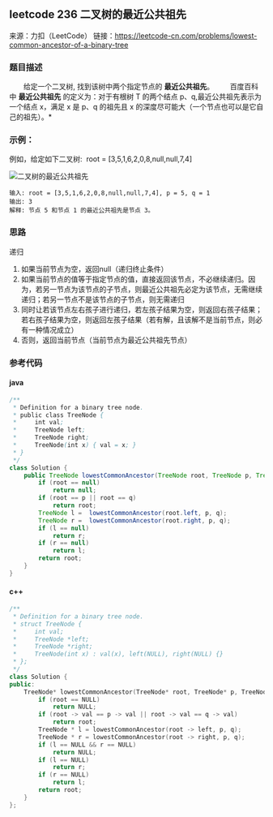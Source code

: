 ## leetcode  236 二叉树的最近公共祖先

来源：力扣（LeetCode）
链接：https://leetcode-cn.com/problems/lowest-common-ancestor-of-a-binary-tree
### 题目描述   
&emsp;&emsp;给定一个二叉树, 找到该树中两个指定节点的 **最近公共祖先**。
&emsp;&emsp;百度百科中 **最近公共祖先** 的定义为：对于有根树 T 的两个结点 p、q,最近公共祖先表示为一个结点 x，满足 x 是 p、q 的祖先且 x 的深度尽可能大（一个节点也可以是它自己的祖先）。*

### 示例：

例如，给定如下二叉树:  root = [3,5,1,6,2,0,8,null,null,7,4]  

![二叉树的最近公共祖先](https://assets.leetcode-cn.com/aliyun-lc-upload/uploads/2018/12/15/binarytree.png)
```
输入: root = [3,5,1,6,2,0,8,null,null,7,4], p = 5, q = 1
输出: 3
解释: 节点 5 和节点 1 的最近公共祖先是节点 3。

``` 
### 思路
递归
1. 如果当前节点为空，返回null（递归终止条件）
2. 如果当前节点的值等于指定节点的值，直接返回该节点，不必继续递归。因为，若另一节点为该节点的子节点，则最近公共祖先必定为该节点，无需继续递归；若另一节点不是该节点的子节点，则无需递归
3. 同时让若该节点左右孩子进行递归，若左孩子结果为空，则返回右孩子结果；若右孩子结果为空，则返回左孩子结果（若有解，且该解不是当前节点，则必有一种情况成立）
4. 否则，返回当前节点（当前节点为最近公共祖先节点）

### 参考代码
#### java
``` java
/**
 * Definition for a binary tree node.
 * public class TreeNode {
 *     int val;
 *     TreeNode left;
 *     TreeNode right;
 *     TreeNode(int x) { val = x; }
 * }
 */
class Solution {
    public TreeNode lowestCommonAncestor(TreeNode root, TreeNode p, TreeNode q) {
        if (root == null)
            return null;
        if (root == p || root == q)
            return root;
        TreeNode l =  lowestCommonAncestor(root.left, p, q);
        TreeNode r =  lowestCommonAncestor(root.right, p, q);
        if (l == null)
            return r;
        if (r == null)
            return l;
        return root;
    }
}
```
#### c++
``` cpp
/**
 * Definition for a binary tree node.
 * struct TreeNode {
 *     int val;
 *     TreeNode *left;
 *     TreeNode *right;
 *     TreeNode(int x) : val(x), left(NULL), right(NULL) {}
 * };
 */
class Solution {
public:
    TreeNode* lowestCommonAncestor(TreeNode* root, TreeNode* p, TreeNode* q) {
        if (root == NULL)
            return NULL;
        if (root -> val == p -> val || root -> val == q -> val)
            return root;
        TreeNode * l = lowestCommonAncestor(root -> left, p, q);
        TreeNode * r = lowestCommonAncestor(root -> right, p, q);
        if (l == NULL && r == NULL)
            return NULL;
        if (l == NULL)
            return r;
        if (r == NULL)
            return l;
        return root;
    }
};
```


